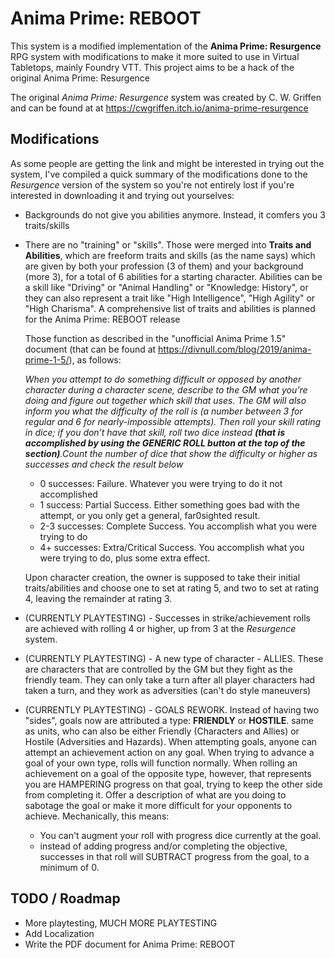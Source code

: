 # Anima Prime: REBOOT

This system is a modified implementation of the **Anima Prime: Resurgence** RPG system with modifications to make it more suited to use in Virtual Tabletops, mainly Foundry VTT. This project aims to be a hack of the original Anima Prime: Resurgence 

 The original *Anima Prime: Resurgence* system was created by C. W. Griffen and can be found at at https://cwgriffen.itch.io/anima-prime-resurgence

## Modifications

As some people are getting the link and might be interested in trying out the system, I've compiled a quick summary of the modifications done to the *Resurgence* version of the system so you're not entirely lost if you're interested in downloading it and trying out yourselves:

- Backgrounds do not give you abilities anymore. Instead, it comfers you 3 traits/skills

- There are no "training" or "skills". Those were merged into **Traits and Abilities**, which are freeform traits and skills (as the name says) which are given by both your profession (3 of them) and your background (more 3), for a total of 6 abilities for a starting character. Abilities can be a skill like "Driving" or "Animal Handling" or "Knowledge: History", or they can also represent a trait like "High Intelligence", "High Agility" or "High Charisma". A comprehensive list of traits and abilities is planned for the Anima Prime: REBOOT release  

  Those function as described in the "unofficial Anima Prime 1.5" document (that can be found at https://divnull.com/blog/2019/anima-prime-1-5/), as follows:

  *When you attempt to do something difficult or opposed by another character during a character scene, describe to the GM what you’re doing and figure out together which skill that uses. The GM will also inform you what the difficulty of the roll is (a number between 3 for regular and 6 for nearly-impossible attempts). Then roll your skill rating in dice; if you don’t have that skill, roll two dice instead **(that is accomplished by using the GENERIC ROLL button at the top of the section)**.Count the number of dice that show the difficulty or higher as successes and check the result below*

   - 0 successes: Failure. Whatever you were trying to do it not accomplished
   - 1 success: Partial Success. Either something goes bad with the attempt, or you only get a general, far0sighted result.
   - 2-3 successes: Complete Success. You accomplish what you were trying to do
   - 4+ successes: Extra/Critical Success. You accomplish what you were trying to do, plus some extra effect.

  Upon character creation, the owner is supposed to take their initial traits/abilities and choose one to set at rating 5, and two to set at rating 4, leaving the remainder at rating 3.

- (CURRENTLY PLAYTESTING) - Successes in strike/achievement rolls are achieved with rolling 4 or higher, up from 3 at the *Resurgence* system.

- (CURRENTLY PLAYTESTING) - A new type of character - ALLIES. These are characters that are controlled by the GM but they fight as the friendly team. They can only take a turn after all player characters had taken a turn, and they work as adversities (can't do style maneuvers)

- (CURRENTLY PLAYTESTING) - GOALS REWORK. Instead of having two "sides", goals now are attributed a type: **FRIENDLY** or **HOSTILE**. same as units, who can also be either Friendly (Characters and Allies) or Hostile (Adversities and Hazards). When attempting goals, anyone can attempt an achievement action on any goal. When trying to advance a goal of your own type, rolls will function normally. When rolling an achievement on a goal of the opposite type, however, that represents you are HAMPERING progress on that goal, trying to keep the other side from completing it. Offer a description of what are you doing to sabotage the goal or make it more difficult for your opponents to achieve. Mechanically, this means:
  - You can't augment your roll with progress dice currently at the goal.
  - instead of adding progress and/or completing the objective, successes in that roll will SUBTRACT progress from the goal, to a minimum of 0.

## TODO / Roadmap
- More playtesting, MUCH MORE PLAYTESTING
- Add Localization
- Write the PDF document for Anima Prime: REBOOT
